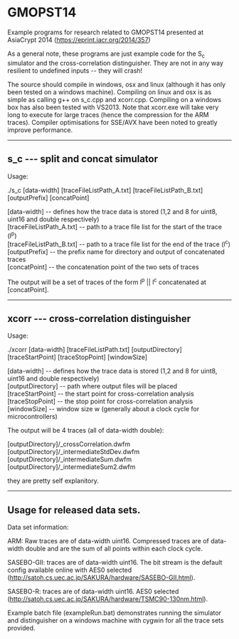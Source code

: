 GMOPST14
========

Example programs for research related to GMOPST14 presented at AsiaCrypt 2014 
(https://eprint.iacr.org/2014/357)

As a general note, these programs are just example code for the S<sub>c</sub>
simulator and the cross-correlation distinguisher. They are not in any way
resilient to undefined inputs -- they will crash!

The source should compile in windows, osx and linux (although it has only
been tested on a windows machine). Compiling on linux and osx is as simple as
calling g++ on s_c.cpp and xcorr.cpp. Compiling on a windows box has also
been tested with VS2013. Note that xcorr.exe will take very long to execute
for large traces (hence the compression for the ARM traces). Compiler
optimisations for SSE/AVX have been noted to greatly improve performance.

-------------------------------------------------------------------------------
s_c --- split and concat simulator
-------------------------------------------------------------------------------

Usage:

./s_c [data-width] [traceFileListPath_A.txt] [traceFileListPath_B.txt] [outputPrefix] [concatPoint]

[data-width]                -- defines how the trace data is stored (1,2 and 8 for uint8, uint16 and double respectively)  
[traceFileListPath_A.txt]   -- path to a trace file list for the start of the trace (l<sup>p</sup>)  
[traceFileListPath_B.txt]   -- path to a trace file list for the end of the trace (l<sup>c</sup>)  
[outputPrefix]              -- the prefix name for directory and output of concatenated traces  
[concatPoint]               -- the concatenation point of the two sets of traces

The output will be a set of traces of the form l<sup>p</sup> || l<sup>c</sup> concatenated at
[concatPoint].

-------------------------------------------------------------------------------
xcorr --- cross-correlation distinguisher
-------------------------------------------------------------------------------

Usage:

./xcorr [data-width] [traceFileListPath.txt] [outputDirectory] [traceStartPoint] [traceStopPoint] [windowSize]

[data-width]        -- defines how the trace data is stored (1,2 and 8 for uint8, uint16 and double respectively)  
[outputDirectory]   -- path where output files will be placed  
[traceStartPoint]   -- the start point for cross-correlation analysis  
[traceStopPoint]    -- the stop point for cross-correlation analysis  
[windowSize]        -- window size w (generally about a clock cycle for microcontrollers)

The output will be 4 traces (all of data-width double):

[outputDirectory]/_crossCorrelation.dwfm  
[outputDirectory]/_intermediateStdDev.dwfm  
[outputDirectory]/_intermediateSum.dwfm  
[outputDirectory]/_intermediateSum2.dwfm  

they are pretty self explanitory.

-------------------------------------------------------------------------------
Usage for released data sets.
-------------------------------------------------------------------------------

Data set information:

ARM: Raw traces are of data-width uint16. Compressed traces are of data-width 
double and are the sum of all points within each clock cycle. 

SASEBO-GII: traces are of data-width uint16. The bit stream is the default
config available online with AES0 selected 
(http://satoh.cs.uec.ac.jp/SAKURA/hardware/SASEBO-GII.html).

SASEBO-R: traces are of data-width uint16. AES0 selected 
(http://satoh.cs.uec.ac.jp/SAKURA/hardware/TSMC90-130nm.html).

Example batch file (exampleRun.bat) demonstrates running the simulator and 
distinguisher on a windows machine with cygwin for all the trace sets provided.




